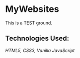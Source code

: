# MyWebsites
This is a TEST ground.



## **Technologies Used:**
*HTML5, CSS3, Vanilla JavaScript*    
